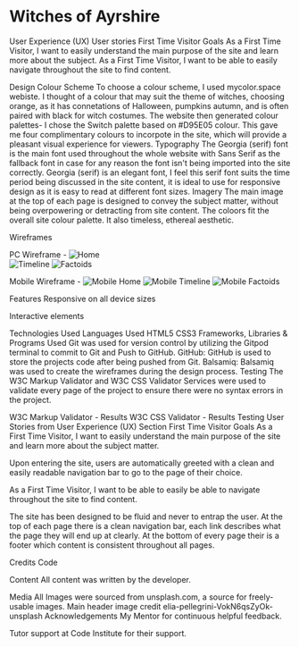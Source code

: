 # Witches of Ayrshire

User Experience (UX)
User stories
First Time Visitor Goals
As a First Time Visitor, I want to easily understand the main purpose of the site and learn more about the subject.
As a First Time Visitor, I want to be able to easily navigate throughout the site to find content.

Design
Colour Scheme
To choose a colour scheme, I used mycolor.space webiste. I thought of a colour that may suit the theme of witches, choosing orange, as it has connetations of Halloween, pumpkins autumn, and is often paired with black for witch costumes. The website then generated colour palettes- I chose the Switch palette based on #D95E05 colour. This gave me four complimentary colours to incorpote in the site, which will provide a pleasant visual experience for viewers.
Typography
The Georgia (serif) font is the main font used throughout the whole website with Sans Serif as the fallback font in case for any reason the font isn't being imported into the site correctly. Georgia (serif) is an elegant font, I feel this serif font suits the time period being discussed in the site content, it is ideal to use for responsive design as it is easy to read at different font sizes.
Imagery
The main image at the top of each page is designed to convey the subject matter, without being overpowering or detracting from site content. The coloors fit the overall site colour palette. It also timeless, ethereal aesthetic.

Wireframes

PC Wireframe - 
![Home](https://user-images.githubusercontent.com/90456415/142780184-ac85fac7-0a85-4eca-aad4-b5ff9050d7bb.png)              
![Timeline](https://user-images.githubusercontent.com/90456415/142780175-9cbe8ff1-3b0d-4287-949f-4fe510b5c7eb.png)
![Factoids](https://user-images.githubusercontent.com/90456415/142780191-f3271e48-acce-45fb-bf55-ca175f41f3ad.png)

Mobile Wireframe - 
![Mobile Home](https://user-images.githubusercontent.com/90456415/142780195-6e1af0de-c8f3-48e9-a02d-0866aab8b6e9.png)
![Mobile  Timeline ](https://user-images.githubusercontent.com/90456415/142780198-3f01763e-1b88-4ee9-883a-efa04be0eb32.png)
![Mobile Factoids](https://user-images.githubusercontent.com/90456415/142780203-9f631188-2637-4b4f-bce5-1008aad6a439.png)

Features
Responsive on all device sizes

Interactive elements

Technologies Used
Languages Used
HTML5
CSS3
Frameworks, Libraries & Programs Used
Git was used for version control by utilizing the Gitpod terminal to commit to Git and Push to GitHub.
GitHub:
GitHub is used to store the projects code after being pushed from Git.
Balsamiq:
Balsamiq was used to create the wireframes during the design process.
Testing
The W3C Markup Validator and W3C CSS Validator Services were used to validate every page of the project to ensure there were no syntax errors in the project.

W3C Markup Validator - Results
W3C CSS Validator - Results
Testing User Stories from User Experience (UX) Section
First Time Visitor Goals
As a First Time Visitor, I want to easily understand the main purpose of the site and learn more about the subject matter.

Upon entering the site, users are automatically greeted with a clean and easily readable navigation bar to go to the page of their choice. 


As a First Time Visitor, I want to be able to easily be able to navigate throughout the site to find content.

The site has been designed to be fluid and never to entrap the user. At the top of each page there is a clean navigation bar, each link describes what the page they will end up at clearly.
At the bottom of every page their is a footer which content is consistent throughout all pages.

Credits
Code

Content
All content was written by the developer.

Media
All Images were sourced from unsplash.com, a source for freely-usable images. Main header image credit elia-pellegrini-VokN6qsZyOk-unsplash
Acknowledgements
My Mentor for continuous helpful feedback.

Tutor support at Code Institute for their support.
